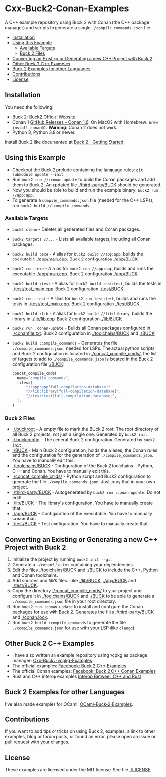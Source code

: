 # Cxx-Buck2-Conan-Examples

A C++ example repository using Buck 2 with Conan (the C++ package manager) and scripts to generate a single `./compile_commands.json` file.

- [Installation](#installation)
- [Using this Example](#using-this-example)
  - [Available Targets](#available-targets)
  - [Buck 2 Files](#buck-2-files)
- [Converting an Existing or Generating a new C++ Project with Buck 2](#converting-an-existing-or-generating-a-new-c-project-with-buck-2)
- [Other Buck 2 C++ Examples](#other-buck-2-c-examples)
- [Buck 2 Examples for other Languages](#buck-2-examples-for-other-languages)
- [Contributions](#contributions)
- [License](#license)

## Installation

You need the following:

- Buck 2: [Buck2 Official Website](https://buck2.build/)
- Conan 1 [GitHub Releases - Conan 1.6](https://github.com/conan-io/conan/releases/tag/1.61.0). On MacOS with Homebrew: `brew install conan@1`. **Warning**: Conan 2 does not work.
- Python 3, Python 3.8 or newer.

Install Buck 2 like documented at [Buck 2 - Getting Started](https://buck2.build/docs/getting_started/).

## Using this Example

- Checkout the Buck 2 prelude containing the language rules: `git submodule update --init`
- Run `buck2 run //:conan-update` to build the Conan packages and add them to Buck 2. An updated file [./third-party/BUCK](./third-party/BUCK) should be generated.
- Now you should be able to build and run the example binary: `buck2 run //app:app`.
- To generate a `compile_commands.json` file (needed for the C++ LSPs), run `buck2 build //:compile_commands`.

### Available Targets

- `buck2 clean` - Deletes all generated files and Conan packages.
- `buck2 targets //...` - Lists all available targets, including all Conan packages.
- `buck2 build :exe` - A alias for `buck2 build //app:app`, builds the executable [./app/main.cpp](./app/main.cpp). Buck 2 configuration [./app/BUCK](./app/BUCK)
- `buck2 run :exe` - A alias for `buck2 run //app:app`, builds and runs the executable [./app/main.cpp](./app/main.cpp). Buck 2 configuration [./app/BUCK](./app/BUCK)
- `buck2 build :test` - A alias for `buck2 build test:test`, builds the tests in [./test/test_main.cpp](./test/test_main.cpp). Buck 2 configuration [./test/BUCK](./test/BUCK).
- `buck2 run :test` - A alias for `buck2 run test:test`, builds and runs the tests in [./test/test_main.cpp](./test/test_main.cpp). Buck 2 configuration [./test/BUCK](./test/BUCK).
- `buck2 build :lib` - A alias for `buck2 build //lib:library`, builds the library in [./lib/lib.cpp](./lib/lib.cpp). Buck 2 configuration [./lib/BUCK](./lib/BUCK)
- `buck2 run :conan-update` - Builds all Conan packages configured in [./conanfile.txt](./conanfile.txt). Buck 2 configuration in [./toolchains/BUCK](./toolchains/BUCK) and [./BUCK](./BUCK)
- `buck2 build :compile_commands` - Generates the file `./compile_commands.json`, needed for LSPs. The actual python scripts and Buck 2 configuration is located in [./concat_compile_cmds/](./concat_compile_cmds/), the list of targets to add to `./compile_commands.json` is located in the Buck 2 configuration file [./BUCK](./BUCK):

  ```python
  concat_compile_cmds(
    name="compile_commands",
    files=[
        "//app:app[full-compilation-database]",
        "//lib:library[full-compilation-database]",
        "//test:test[full-compilation-database]",
    ],
  )
  ```

### Buck 2 Files

- [./.buckroot](./.buckroot) - A empty file to mark the BUck 2 root. The root directory of all Buck 2 projects, not just a single one. Generated by `buck2 init`.
- [./.buckconfig](./.buckconfig) - The general Buck 2 configuration. Generated by `buck2 init`.
- [./BUCK](./BUCK) - Main Buck 2 configuration, holds the aliases, the Conan rules and the configuration for the generation of `./compile_commands.json`. You have to manually edit this.
- [./toolchains/BUCK](./toolchains/BUCK) - Configuration of the Buck 2 toolchains - Python, C++ and Conan. You have to manually edit this.
- [./concat_compile_cmds/](./concat_compile_cmds/) - Python script and Buck2 configuration to generate the file `./compile_commands.json`. Just copy that in your own project.
- [./third-party/BUCK](./third-party/BUCK) - Autogenerated by `buck2 run :conan-update`. Do not edit!
- [./lib/BUCK](./lib/BUCK) - The library's configuration. You have to manually create that.
- [./app/BUCK](./app/BUCK) - Configuration of the executable. You have to manually create that.
- [./test/BUCK](./test/BUCK) - Test configuration. You have to manually create that.

## Converting an Existing or Generating a new C++ Project with Buck 2

1. Initialize the project by running `buck2 init --git`
2. Generate a `./conanfile.txt` containing your dependencies.
3. Edit the files [./toolchains/BUCK](./toolchains/BUCK) and [./BUCK](./BUCK) to include the C++, Python and Conan toolchains.
4. Add sources and `BUCK` files. Like [./lib/BUCK](./lib/BUCK), [./app/BUCK](./app/BUCK) and [./test/BUCK](./test/BUCK).
5. Copy the directory [./concat_compile_cmds/](./concat_compile_cmds/) to your project and configure it in [./toolchains/BUCK](./toolchains/BUCK) and [./BUCK](./BUCK) to be able to generate a `./compile_commands.json` file in your root directory.
6. Run `buck2 run :conan-update` to install and configure the Conan packages for use with Buck 2. Generates the files [./third-party/BUCK](./third-party/BUCK) and [./conan.lock](./conan.lock).
7. Run `buck2 build :compile_commands` to generate the file `./compile_commands.json` for use with your LSP (like `clangd`).

## Other Buck 2 C++ Examples

- I have also written an example repository using vcpkg as package manager: [Cxx-Buck2-vcpkg-Examples](https://github.com/Release-Candidate/Cxx-Buck2-vcpkg-Examples)
- The official examples: [Facebook: Buck 2 C++ Examples](https://github.com/facebook/buck2/tree/main/examples/with_prelude/cpp)
- The official Conan examples: [Facebook: Buck 2 C++ Conan Examples](https://github.com/facebook/buck2/tree/main/examples/toolchains/conan_toolchain)
- Rust and C++ interop examples [Interop Between C++ and Rust](https://github.com/dtolnay/cxx)

## Buck 2 Examples for other Languages

I've also made examples for OCaml: [OCaml-Buck-2-Examples](https://github.com/Release-Candidate/OCaml-Buck-2-Examples).

## Contributions

If you want to add tips or tricks on using Buck 2, examples, a link to other examples, blog or forum posts, or found an error, please open an issue or pull request with your changes.

## License

These examples are licensed under the MIT license. See file [./LICENSE](./LICENSE)

